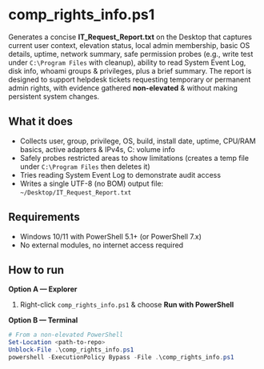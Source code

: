 # comp_rights_info.ps1

Generates a concise **IT_Request_Report.txt** on the Desktop that captures current user context, elevation status, local admin membership, basic OS details, uptime, network summary, safe permission probes (e.g., write test under `C:\Program Files` with cleanup), ability to read System Event Log, disk info, whoami groups & privileges, plus a brief summary. The report is designed to support helpdesk tickets requesting temporary or permanent admin rights, with evidence gathered **non-elevated** & without making persistent system changes.

## What it does
- Collects user, group, privilege, OS, build, install date, uptime, CPU/RAM basics, active adapters & IPv4s, C: volume info
- Safely probes restricted areas to show limitations (creates a temp file under `C:\Program Files` then deletes it)
- Tries reading System Event Log to demonstrate audit access
- Writes a single UTF-8 (no BOM) output file:  
  `~/Desktop/IT_Request_Report.txt`

## Requirements
- Windows 10/11 with PowerShell 5.1+ (or PowerShell 7.x)
- No external modules, no internet access required

## How to run
**Option A — Explorer**
1. Right-click `comp_rights_info.ps1` & choose **Run with PowerShell**

**Option B — Terminal**
```powershell
# From a non-elevated PowerShell
Set-Location <path-to-repo>
Unblock-File .\comp_rights_info.ps1
powershell -ExecutionPolicy Bypass -File .\comp_rights_info.ps1
